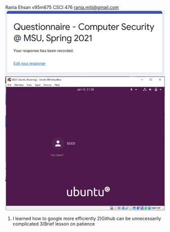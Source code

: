 Rania
Ehsan
v95m675
CSCI 476
rania.miti@gmail.com
![Questionaire](https://github.com/Rania-ME/csci-476-594-spring2021-private/blob/main/lab00/security_questionaire.JPG)
![Questionaire](https://github.com/Rania-ME/csci-476-594-spring2021-private/blob/main/lab00/security_vm.JPG)
1) I learned how to google more efficiently 
2)Github can be unnecessarily complicated
3)Brief lesson on patience 
